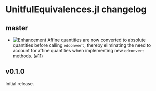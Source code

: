 # UnitfulEquivalences.jl changelog

## master

* ![Enhancement](https://img.shields.io/badge/-enhancement-blue) Affine quantities are now converted to absolute quantities before calling `edconvert`, thereby eliminating the need to account for affine quantities when implementing new `edconvert` methods. ([#11](https://github.com/sostock/UnitfulEquivalences.jl/pull/11))

## v0.1.0

Initial release.
